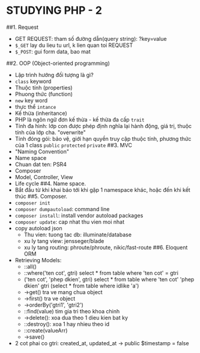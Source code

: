 # STUDYING PHP - 2

##1. Request
- GET REQUEST: tham số đường dẫn(query string): ?key=value
- `$_GET` lay du lieu tu url, k lien quan toi REQUEST
- `$_POST`: gui form data, bao mat

##2. OOP (Object-oriented programming)
- Lập trình hướng đối tượng là gì?
- `class` keyword
- Thuộc tính (properties)
- Phuong thức (function)
- `new` key word
- thực thể `intance`
- Kế thừa (inheritance)
- PHP là ngôn ngữ đơn kế thừa - kế thừa đa cấp `trait`
- Tính đa hình: lớp con được phép định nghĩa lại hành động, giá trị, thuộc tính của lớp cha. "overwrite"
- Tính đóng gói: bảo vệ, giới hạn quyền truy cập thuộc tính, phương thức của 1 class `public` `protected` `private`
##3. MVC
- "Naming Convention"
- Name space
- Chuan dat ten: PSR4
- Composer
- Model, Controller, View
- Life cycle
##4. Name space.
- Bắt đầu từ khi khai báo tới khi gặp 1 namespace khác, hoặc đến khi kết thúc
##5. Composer.
- `composer init`
- `composer dumpautoload`: command line
- `composer install`: install vendor autoload packages
- `composer update`: cap nhat thu vien moi nhat
- copy autoload json
    + Thu vien: tuong tac db: illuminate/database
    + xu ly tang view: jensseger/blade
    + xu ly tang routing: phroute/phroute, nikic/fast-route
##6. Eloquent ORM
- Retrieving Models:
    + ::all()
    + ::where('ten cot', gtri) select * from table where 'ten cot' = gtri
    + ('ten cot', 'phep dkien', gtri) select * from table where 'ten cot' 'phep dkien' gtri (select * from table where idlike 'a')
    + ->get() tra ve mang chua object
    + ->first() tra ve object
    + ->orderBy('gtri1', 'gtri2')
    + ::find(value) tim gia tri theo khoa chinh
    + ->delete(): xoa dua theo 1 dieu kien bat ky
    + ::destroy(): xoa 1 hay nhieu theo id
    + ::create(valueArr)
    + ->save()
-   2 cot phai co gtri: created_at, updated_at -> public $timestamp = false
